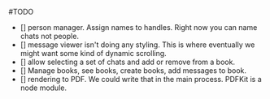 #TODO

  - [] person manager. Assign names to handles. Right now you can name chats not people.
  - [] message viewer isn't doing any styling. This is where eventually we might want some kind of dynamic scrolling.
  - [] allow selecting a set of chats and add or remove from a book.
  - [] Manage books, see books, create books, add messages to book.
  - [] rendering to PDF. We could write that in the main process.  PDFKit is a node module.